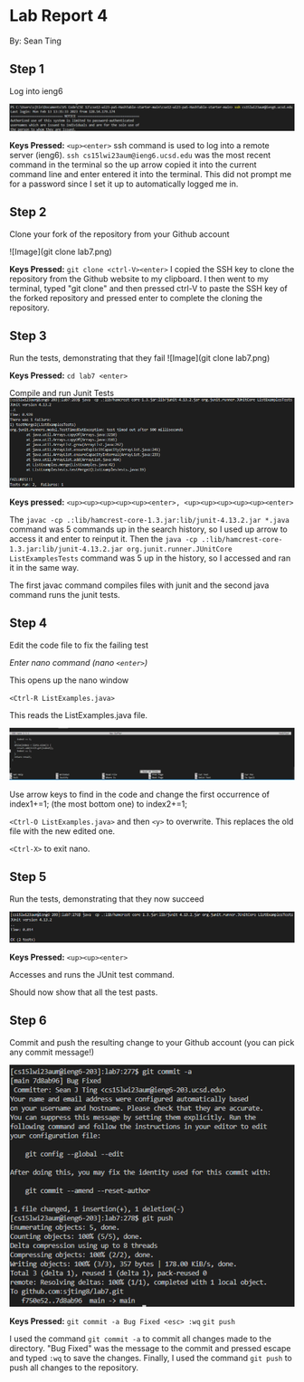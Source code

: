 # **Lab Report 4**
By: Sean Ting

## Step 1
Log into ieng6

![Image](LogIn.png)

**Keys Pressed:** ```<up><enter>```
ssh command is used to log into a remote server (ieng6). ```ssh cs15lwi23aum@ieng6.ucsd.edu``` was the most recent command in the terminal so the up arrow copied it into the current command line and enter entered it into the terminal. This did not prompt me for a password since I set it up to automatically logged me in.

## Step 2
Clone your fork of the repository from your Github account

![Image](git clone lab7.png)

**Keys Pressed:** ```git clone <ctrl-V><enter>```
I copied the SSH key to clone the repository from the Github website to my clipboard. I then went to my terminal, typed "git clone" and then pressed ctrl-V to paste the SSH key of the forked repository and pressed enter to complete the cloning the repository.

## Step 3
Run the tests, demonstrating that they fail
![Image](git clone lab7.png)

**Keys Pressed:** ```cd lab7 <enter>```

Compile and run Junit Tests
![Image](TestFail.png)


**Keys pressed:** ```<up><up><up><up><up><enter>, <up><up><up><up><up><enter>```

The ```javac -cp .:lib/hamcrest-core-1.3.jar:lib/junit-4.13.2.jar *.java``` command was 5 commands up in the search history, so I used up arrow to access it and enter to reinput it. Then the ```java -cp .:lib/hamcrest-core-1.3.jar:lib/junit-4.13.2.jar org.junit.runner.JUnitCore ListExamplesTests``` command was 5 up in the history, so I accessed and ran it in the same way.
  
The first javac command compiles files with junit and the second java command runs the junit tests.
  
## Step 4
Edit the code file to fix the failing test

*Enter nano command (nano `<enter>`)*

This opens up the nano window
  
`<Ctrl-R ListExamples.java>`

This reads the ListExamples.java file.

![Image](ListExamplesRead.png)

Use arrow keys to find in the code and change the first occurrence of index1+=1; (the most bottom one) to index2+=1;
  
`<Ctrl-O ListExamples.java>` and then `<y>` to overwrite. This replaces the old file with the new edited one.
  
`<Ctrl-X>` to exit nano.
 
## Step 5
Run the tests, demonstrating that they now succeed

![Image](TestPass.png)

**Keys Pressed:** `<up><up><enter>`

Accesses and runs the JUnit test command.

Should now show that all the test pasts.

## Step 6
Commit and push the resulting change to your Github account (you can pick any commit message!)

![Image](CommitPush.png)


**Keys Pressed:** ```git commit -a Bug Fixed <esc> :wq```
```git push```

I used the command ```git commit -a``` to commit all changes made to the directory. "Bug Fixed" was the message to the commit and pressed escape and typed ```:wq``` to save the changes. Finally, I used the command ```git push``` to push all changes to the repository. 

